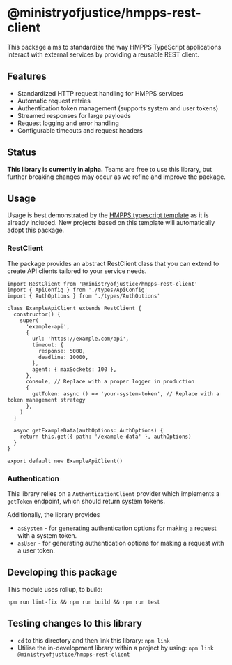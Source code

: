 # @ministryofjustice/hmpps-rest-client

This package aims to standardize the way HMPPS TypeScript applications interact with external services by providing a reusable REST client.

## Features

- Standardized HTTP request handling for HMPPS services
- Automatic request retries
- Authentication token management (supports system and user tokens)
- Streamed responses for large payloads
- Request logging and error handling
- Configurable timeouts and request headers

## Status

**This library is currently in alpha.**
Teams are free to use this library, but further breaking changes may occur as we refine and improve the package.

## Usage

Usage is best demonstrated by the [HMPPS typescript template](https://github.com/ministryofjustice/hmpps-template-typescript) as it is already included.
New projects based on this template will automatically adopt this package.

### RestClient
The package provides an abstract RestClient class that you can extend to create API clients tailored to your service needs.

```
import RestClient from '@ministryofjustice/hmpps-rest-client'
import { ApiConfig } from './types/ApiConfig'
import { AuthOptions } from './types/AuthOptions'

class ExampleApiClient extends RestClient {
  constructor() {
    super(
      'example-api',
      {
        url: 'https://example.com/api',
        timeout: {
          response: 5000,
          deadline: 10000,
        },
        agent: { maxSockets: 100 },
      },
      console, // Replace with a proper logger in production
      {
        getToken: async () => 'your-system-token', // Replace with a token management strategy
      },
    )
  }

  async getExampleData(authOptions: AuthOptions) {
    return this.get({ path: '/example-data' }, authOptions)
  }
}

export default new ExampleApiClient()
```

### Authentication
This library relies on a `AuthenticationClient` provider which implements
a `getToken` endpoint, which should return system tokens.

Additionally, the library provides
* `asSystem` - for generating authentication options for making a request with a system token.
* `asUser` - for generating authentication options for making a request with a user token.

## Developing this package

This module uses rollup, to build:

`npm run lint-fix && npm run build && npm run test`

## Testing changes to this library

* `cd` to this directory and then link this library: `npm link`
* Utilise the in-development library within a project by using: `npm link @ministryofjustice/hmpps-rest-client`
